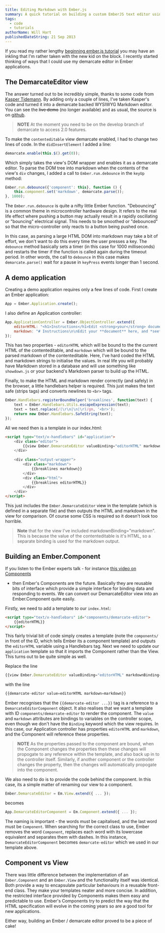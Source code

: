 ```yaml
---
title: Editing Markdown with Ember.js
summary: A quick tutorial on building a custom EmberJS text editor using demarcate.js
tags:
  - code
  - tutorials
authorName: Will Hart
publishedDateString: 21 Sep 2013
---
```


If you read my rather lengthy [beginning ember.js
tutorial](/an-emberjs-beginners-tutorial) you may have an inkling that I'm
rather taken with the new kid on the block. I recently started thinking of ways
that I could use my demarcate editor in Ember applications.

## The DemarcateEditor view

The answer turned out to be incredibly simple, thanks to some code from [Kasper
Tidemann](https://github.com/KasperTidemann/ember-contenteditable-view/blob/master/ember-contenteditable-view.js).
By adding only a couple of lines, I've taken Kasper's code and turned it into a
demarcate backed WYSIWYG Markdown editor. You can see the ~~live demo~~ (no
longer available) and as usual, the source is on
[github](https://github.com/will-hart/ember_demarcate_adapter_example).

> **NOTE** At the moment you need to be on the develop branch of demarcate to
> access 2.0 features.

To make the `contenteditable` view demarcate enabled, I had to change two lines of
code. In the `didInsertElement` I added a line:

```javascript
demarcate.enable(this.$().get(0));
```

Which simply takes the view's DOM wrapper and enables it as a demarcate editor.
To parse the DOM tree into markdown when the contents of the view's `div` changes,
I added a call to `Ember.run.debounce` in the `keyUp` method:

```javascript
Ember.run.debounce({'component': this}, function () { 
    this.component.set('markdown', demarcate.parse());
}, 1000);
```

The `Ember.run.debounce` is quite a nifty little Ember function. "Debouncing" is
a common theme in microcontroller hardware design. It refers to the real life
effect where pushing a button may actually result in a rapidly oscillating or
"bouncing" electrical signal. This needs to be smoothed or "debounced" so that
the micro-controller only reacts to a button being pushed once.

In this case, as parsing a large HTML DOM into markdown may take a bit of
effort, we don't want to do this every time the user presses a key. The `debounce`
method basically sets a timer (in this case for 1000 milliseconds) and restarts
the timer if the function is called again during the timeout period. In other
words, the call to `debounce` in this case makes `demarcate.parse()` wait for a
pause in `keyPress` events longer than 1 second.

## A demo application

Creating a demo application requires only a few lines of code. First I create an
Ember application:

```javascript
App = Ember.Application.create();
```

I also define an Application controller:

```javascript
App.ApplicationController = Ember.ObjectController.extend({
    editorHTML: "<h1>Instructions</h1>Edit <strong>your</strong> document here, and <i>see</i> the Markdown appear  next door &gt;&gt;",
    markdown: "# Instructions\n\nEdit your **document** here, and *see* the Markdown appear next door >>"
});
```

This has two properties - `editorHTML` which will be bound to the the current
HTML of the contenteditable, and `markdown` which will be bound to the parsed
markdown of the contenteditable. Here, I've hard coded the HTML and markdown
strings to initialise the values. In real life you will probably have Markdown
stored in a database and will use something like `showdown.js` or your backend's
Markdown parser to build up the HTML.

Finally, to make the HTML and markdown render correctly (and safely) in the
browser, a little handlebars helper is required. This just makes the text safe
(strips tags) and converts newlines to `<br>` tags.

```javascript
Ember.Handlebars.registerBoundHelper('breaklines', function(text) {
    text = Ember.Handlebars.Utils.escapeExpression(text);
    text = text.replace(/(\r\n|\n|\r)/gm, '<br>');
    return new Ember.Handlebars.SafeString(text);
});
```

All we need then is a template in our index.html:

```html
<script type="text/x-handlebars" id="application">
    <div class="editor">
        {{view Ember.DemarcateEditor valueBinding="editorHTML" markdownBinding="markdown"}}
    </div>
    
    <div class="output-wrapper">
        <div class="markdown">
            {{breaklines markdown}}
        </div>
        <div class="html">
            {{breaklines editorHTML}}
        </div>
    </div>
</script>
```

This just includes the `Ember.DemarcateEditor` view in the template (which is
defined in a separate file) and then outputs the HTML and markdown in the view
for comparison. Of course some CSS is required so it doesn't look too horrible.

> **Note** that for the view I've included markdownBinding="markdown". This is
> because the value of the contenteditable is it's HTML, so a separate binding
> is used for the markdown output.

## Building an Ember.Component

If you listen to the Ember experts talk - for instance [this video on
Components](http://www.youtube.com/watch?v=zC7o1YkmkG0)
- then Ember's Components are the future. Basically they are reusable bits of
interface which provide a simple interface for binding data and responding to
events. We can convert our DemarcateEditor view into an Ember.Component quite
easily.

Firstly, we need to add a template to our `index.html`:

```html
<script type="text/x-handlebars" id="components/demarcate-editor">
    {{editorHTML}}
</script>
```

This fairly trivial bit of code simply creates a template (note the
`components/` in front of the ID, which tells Ember its a component template)
and outputs the `editorHTML` variable using a Handlebars tag. Next we need to
update our `application` template so that it imports the Component rather than
the View. This turns out to be quite simple as well.

Replace the line

```javascript
{{view Ember.DemarcateEditor valueBinding="editorHTML" markdownBinding="markdown"}}
```

with the line

```javascript
{{demarcate-editor value=editorHTML markdown=markdown}}
```

Ember recognises that the `{{demarcate-editor ...}}` tag is a reference to a
`DemarcateEditorComponent` object. It also realises that we want a template with
ID `components/demarcate-editor` to render the component. The `value` and
`markdown` attributes are bindings to variables on the controller scope, even
though we don't have the `Binding` keyword which the view requires. In this
case, our Application controller has properties `editorHTML` and `markdown`, and
the Component will reference these properties.

> **NOTE** As the properties passed to the component are bound, when the
> Component changes the properties then these changes will propogate to any
> reference within the template, and also back up in to the controller itself.
> Similarly, if another component or the controller changes the property, then
> the changes will automatically propogate into the component.

We also need to do is to provide the code behind the component. In this case,
its a simple matter of renaming our view to a component.

```javascript
Ember.DemarcateEditor = Em.View.extend({ ... });
```

becomes

```javascript
App.DemarcateEditorComponent = Em.Component.extend({ ... });
```

The naming is important - the words must be capitalised, and the last word must
be `Component`. When searching for the correct class to use, Ember removes the
word `Component`, replaces each word with its lowercase equivalent and separates
them with dashes. In this instance, `DemarcateEditorComponent` becomes
`demarcate-editor` which we used in our template above.

## Component vs View

There was little difference between the implementation of an `Ember.Component`
and an `Ember.View` and the functionality itself was identical. Both provide a
way to encapsulate particular behaviours in a reusable front-end class. They
make your templates neater and more concise. In addition, the restricted
interface provided by Components makes them easy and predictable to use. Ember's
Components try to predict the way that the HTML specification will evolve in the
coming years so are a good tool for new applications.

Either way, building an Ember / demarcate editor proved to be a piece of cake!